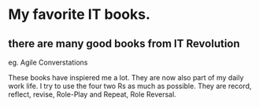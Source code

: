 # My favorite IT books.
## there are many good books from IT Revolution

eg. Agile Converstations

These books have inspiered me a lot. They are now also part of my daily work life. I try to use the four two Rs as much as possible. They are record, reflect, revise, Role-Play and Repeat, Role Reversal.

